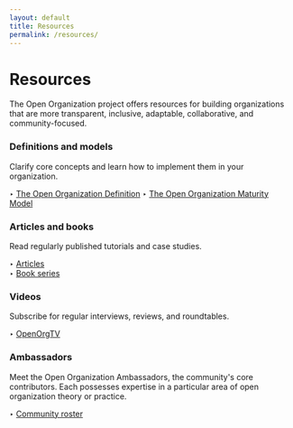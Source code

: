 ```yaml
---
layout: default
title: Resources
permalink: /resources/
---
```


# Resources
The Open Organization project offers resources for building organizations that are more transparent, inclusive, adaptable, collaborative, and community-focused.

### Definitions and models
Clarify core concepts and learn how to implement them in your organization.

‣ [The Open Organization Definition](https://theopenorganization.org/definition)
‣ [The Open Organization Maturity Model](https://github.com/open-organization/open-org-maturity-model)

### Articles and books
Read regularly published tutorials and case studies.

‣ [Articles](https://opensource.com/open-organization)  
‣ [Book series](https://theopenorganization.org/books)

### Videos
Subscribe for regular interviews, reviews, and roundtables.

‣ [OpenOrgTV](http://theopenorganization.tv)

### Ambassadors
Meet the Open Organization Ambassadors, the community's core contributors. Each possesses expertise in a particular area of open organization theory or practice.

‣ [Community roster](http://theopenorganization.org/roster)
